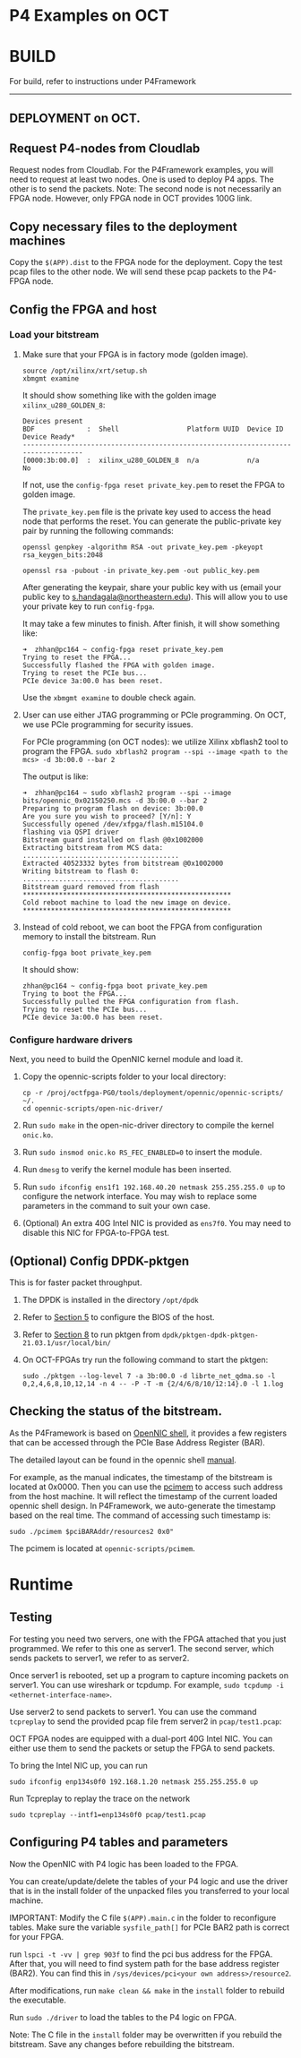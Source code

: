 # P4 Examples on OCT
# BUILD
For build, refer to instructions under P4Framework

-------------------------------------------------------------
## DEPLOYMENT on OCT.  

## Request P4-nodes from Cloudlab
Request nodes from Cloudlab. For the P4Framework examples, you will need to request at least two nodes. One is used to deploy P4 apps. The other is to send the packets. Note: The second node is not necessarily an FPGA node. However, only FPGA node in OCT provides 100G link.

## Copy necessary files to the deployment machines
Copy the `$(APP).dist` to the FPGA node for the deployment. Copy the test pcap files to the other node. We will send these pcap packets to the P4-FPGA node.


## Config the FPGA and host
### Load your bitstream
1. Make sure that your FPGA is in factory mode (golden image). 
    ```
    source /opt/xilinx/xrt/setup.sh
    xbmgmt examine
    ```
    It should show something like with the golden image `xilinx_u280_GOLDEN_8`: 
    ```
    Devices present
    BDF             :  Shell                 Platform UUID  Device ID  Device Ready*
    ----------------------------------------------------------------------------------
    [0000:3b:00.0]  :  xilinx_u280_GOLDEN_8  n/a            n/a        No
    ```
    
    If not, use the `config-fpga reset private_key.pem` to reset the FPGA to golden image.

    The `private_key.pem` file is the private key used to access the head node that performs the reset. You can generate the public-private key pair by running the following commands:

    ```
    openssl genpkey -algorithm RSA -out private_key.pem -pkeyopt rsa_keygen_bits:2048
    ```
    ```
    openssl rsa -pubout -in private_key.pem -out public_key.pem
    ``` 
    After generating the keypair, share your public key with us (email your public key to s.handagala@northeastern.edu). This will allow you to use your private key to run `config-fpga`.

   It may take a few minutes to finish. After finish, it will show something like: 
    ```
    ➜  zhhan@pc164 ~ config-fpga reset private_key.pem
    Trying to reset the FPGA...
    Successfully flashed the FPGA with golden image.
    Trying to reset the PCIe bus...
    PCIe device 3a:00.0 has been reset.
    ```
    Use the `xbmgmt examine` to double check again. 
    
1. User can use either JTAG programming or PCIe programming. On OCT, we use PCIe programming for security issues.

    For PCIe programming (on OCT nodes): we utilize Xilinx xbflash2 tool to program the FPGA. 
    `sudo xbflash2 program --spi --image <path to the mcs> -d 3b:00.0 --bar 2`

    The output is like: 
    ```
    ➜  zhhan@pc164 ~ sudo xbflash2 program --spi --image bits/opennic_0x02150250.mcs -d 3b:00.0 --bar 2
    Preparing to program flash on device: 3b:00.0
    Are you sure you wish to proceed? [Y/n]: Y
    Successfully opened /dev/xfpga/flash.m15104.0
    flashing via QSPI driver
    Bitstream guard installed on flash @0x1002000
    Extracting bitstream from MCS data:
    .......................................
    Extracted 40523332 bytes from bitstream @0x1002000
    Writing bitstream to flash 0:
    .......................................
    Bitstream guard removed from flash
    ****************************************************
    Cold reboot machine to load the new image on device.
    ****************************************************
    ```

1. Instead of cold reboot, we can boot the FPGA from configuration memory to install the bitstream. Run 
   ```
   config-fpga boot private_key.pem
   ```
   It should show:
   ```
   zhhan@pc164 ~ config-fpga boot private_key.pem
   Trying to boot the FPGA...
   Successfully pulled the FPGA configuration from flash.
   Trying to reset the PCIe bus...
   PCIe device 3a:00.0 has been reset.
   ```

### Configure hardware drivers
Next,  you need to build the OpenNIC kernel module and load it.

1. Copy the opennic-scripts folder to your local directory:

    ```
    cp -r /proj/octfpga-PG0/tools/deployment/opennic/opennic-scripts/ ~/.
    cd opennic-scripts/open-nic-driver/
    ```
1. Run `sudo make` in the open-nic-driver directory to compile the kernel `onic.ko`.

1. Run `sudo insmod onic.ko RS_FEC_ENABLED=0` to insert the module.

1. Run `dmesg` to verify the kernel module has been inserted.

1. Run `sudo ifconfig ens1f1 192.168.40.20 netmask 255.255.255.0 up` to configure the network interface. You may wish to replace some parameters in the command to suit your own case. 

1. (Optional) An extra 40G Intel NIC is provided as `ens7f0`. You may need to disable this NIC for FPGA-to-FPGA test.

## (Optional) Config DPDK-pktgen

This is for faster packet throughput. 

1. The DPDK is installed in the directory `/opt/dpdk`

1. Refer to [Section 5](https://github.com/Xilinx/open-nic-dpdk) to configure the BIOS of the host. 

1. Refer to [Section 8](https://github.com/Xilinx/open-nic-dpdk) to run pktgen from `dpdk/pktgen-dpdk-pktgen-21.03.1/usr/local/bin/` 

1. On OCT-FPGAs try run the following command to start the pktgen:

    ``` 
    sudo ./pktgen --log-level 7 -a 3b:00.0 -d librte_net_qdma.so -l 0,2,4,6,8,10,12,14 -n 4 -- -P -T -m {2/4/6/8/10/12:14}.0 -l 1.log 
    ```
## Checking the status of the bitstream.

As the P4Framework is based on [OpenNIC shell](https://github.com/Xilinx/open-nic), it provides a few registers that can be accessed through the PCIe Base Address Register (BAR). 

The detailed layout can be found in the opennic shell [manual](https://github.com/Xilinx/open-nic/blob/main/OpenNIC_manual.pdf). 

For example, as the manual indicates, the timestamp of the bitstream is located at 0x0000. Then you can use the [pcimem](https://github.com/billfarrow/pcimem) to access such address from the host machine. It will reflect the timestamp of the current loaded opennic shell design. In P4Framework, we auto-generate the timestamp based on the real time. The command of accessing such timestamp is:

```
sudo ./pcimem $pciBARAddr/resources2 0x0" 
``` 

The pcimem is located at `opennic-scripts/pcimem`.




# Runtime 
## Testing

For testing you need two servers, one with the FPGA attached that you just programmed.  We refer to this one as server1.  The second server, which sends packets to server1, we refer to as server2.

Once server1 is rebooted, set up a program to capture incoming packets on server1.  You can use wireshark or tcpdump.  For example,  `sudo tcpdump -i <ethernet-interface-name>`.


Use server2 to send packets to server1. You can use the command `tcpreplay` to send the provided pcap file frem server2 in `pcap/test1.pcap`: 

OCT FPGA nodes are equipped with a dual-port 40G Intel NIC. You can either use them to send the packets or setup the FPGA to send packets. 

To bring the Intel NIC up, you can run 
```
sudo ifconfig enp134s0f0 192.168.1.20 netmask 255.255.255.0 up
```

Run Tcpreplay to replay the trace on the network

```
sudo tcpreplay --intf1=enp134s0f0 pcap/test1.pcap
```
 

## Configuring P4 tables and parameters

Now the OpenNIC with P4 logic has been loaded to the FPGA. 

You can create/update/delete the tables of your P4 logic and use the driver that is in the install folder of the unpacked files you transferred to your local machine. 

IMPORTANT: Modify the C file `$(APP).main.c` in the folder to reconfigure tables. Make sure the variable `sysfile_path[]` for PCIe BAR2 path is correct for your FPGA.

run `lspci -t -vv | grep 903f` to find the pci bus address for the FPGA. After that, you will need to find system path for the base address register (BAR2). You can find this in `/sys/devices/pci<your own address>/resource2`.

After modifications, run `make clean && make` in the `install` folder to rebuild the executable. 

Run `sudo ./driver` to load the tables to the P4 logic on FPGA.

Note: The C file in the `install` folder may be overwritten if you rebuild the bitstream.  Save any changes before rebuilding the bitstream.
